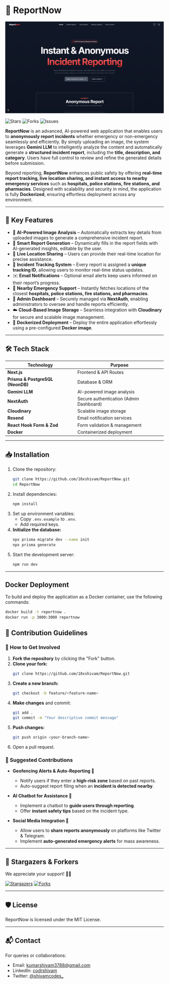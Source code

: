# 🚨 ReportNow


![EchoForms](public/HomePage.png)


![Stars](https://img.shields.io/github/stars/10xshivam/ReportNow?style=social) ![Forks](https://img.shields.io/github/forks/10xshivam/ReportNow?style=social) ![Issues](https://img.shields.io/github/issues/10xshivam/ReportNow)



**ReportNow** is an advanced, AI-powered web application that enables users to **anonymously report incidents** whether emergency or non-emergency seamlessly and efficiently. By simply uploading an image, the system leverages **Gemini LLM** to intelligently analyze the content and automatically generate a **structured incident report**, including the **title, description, and category**. Users have full control to review and refine the generated details before submission.

Beyond reporting, **ReportNow** enhances public safety by offering **real-time report tracking, live location sharing, and instant access to nearby emergency services** such as **hospitals, police stations, fire stations, and pharmacies**. Designed with scalability and security in mind, the application is fully **Dockerized**, ensuring effortless deployment across any environment.
 

---

## 🌟 Key Features

- 📸 **AI-Powered Image Analysis** – Automatically extracts key details from uploaded images to generate a comprehensive incident report.
- 📝 **Smart Report Generation** – Dynamically fills in the report fields with AI-generated insights, editable by the user.
- 📍 **Live Location Sharing** – Users can provide their real-time location for precise assistance.
- 🔎 **Incident Tracking System** – Every report is assigned a **unique tracking ID**, allowing users to monitor real-time status updates.
- ✉️ **Email Notifications** – Optional email alerts keep users informed on their report’s progress.
- 🏥 **Nearby Emergency Support** – Instantly fetches locations of the closest **hospitals, police stations, fire stations, and pharmacies**.
- 🔐 **Admin Dashboard** – Securely managed via **NextAuth**, enabling administrators to oversee and handle reports efficiently.
- ☁️ **Cloud-Based Image Storage** – Seamless integration with **Cloudinary** for secure and scalable image management.
- 🐳 **Dockerized Deployment** – Deploy the entire application effortlessly using a pre-configured **Docker image**.

---

## 🛠️ Tech Stack

| **Technology**  | **Purpose** |
|----------------|------------|
| **Next.js** | Frontend & API Routes |
| **Prisma & PostgreSQL (NeonDB)** | Database & ORM |
| **Gemini LLM** | AI-powered image analysis |
| **NextAuth** | Secure authentication (Admin Dashboard) |
| **Cloudinary** | Scalable image storage |
| **Resend** | Email notification services |
| **React Hook Form & Zod** | Form validation & management |
| **Docker** | Containerized deployment |

---

## 📥 Installation

1. Clone the repository:
   ```bash
   git clone https://github.com/10xshivam/ReportNow.git
   cd ReportNow
   ```
2. Install dependencies:
   ```bash
   npm install
   ```
3. Set up environment variables:
   - Copy `.env.example` to `.env`.
   - Add required keys.
4. **Initialize the database:**
   ```bash
   npx prisma migrate dev --name init
   npx prisma generate
   ```
5. Start the development server:
   ```bash
   npm run dev
   ```

---

## Docker Deployment
   To build and deploy the application as a Docker container, use the following commands:
   ```bash
   docker build -t reportnow .
   docker run -p 3000:3000 reportnow
   ```

## 🤝 Contribution Guidelines

### 🌱 How to Get Involved

1. **Fork the repository** by clicking the "Fork" button.
2. **Clone your fork:**
   ```bash
   git clone https://github.com/10xshivam/ReportNow.git
   ```
3. **Create a new branch:**
   ```bash
   git checkout -b feature/<feature-name>
   ```
4. **Make changes** and commit:
   ```bash
   git add .
   git commit -m "Your descriptive commit message"
   ```
5. **Push changes:**
   ```bash
   git push origin <your-branch-name>
   ```
6. Open a pull request.

### 📌 Suggested Contributions

- **Geofencing Alerts & Auto-Reporting 📍**  
   - Notify users if they enter a **high-risk zone** based on past reports.  
   - Auto-suggest report filing when an **incident is detected nearby**.  

- **AI Chatbot for Assistance 🤖**  
   - Implement a chatbot to **guide users through reporting**.  
   - Offer **instant safety tips** based on the incident type.  

- **Social Media Integration 📢**  
   - Allow users to **share reports anonymously** on platforms like Twitter & Telegram.  
   - Implement **auto-generated emergency alerts** for mass awareness.  

---

## 🌟 Stargazers & Forkers

We appreciate your support! 🌟🍴

[![Stargazers](https://img.shields.io/github/stars/10xshivam/ReportNow)](https://github.com/10xshivam/ReportNow/stargazers) [![Forks](https://img.shields.io/github/forks/10xshivam/ReportNow)](https://github.com/10xshivam/ReportNow/network/members)

---

## 🛡 License

ReportNow is licensed under the MIT License.

---


## 📬 Contact

For queries or collaborations:

- Email: [kumarshivam3788@gmail.com](mailto:kumarshivam3788@gmail.com)
- LinkedIn: [codrshivam](https://www.linkedin.com/in/codrshivam/)
- Twitter: [@shivamcodes_](https://x.com/shivamcodes_)